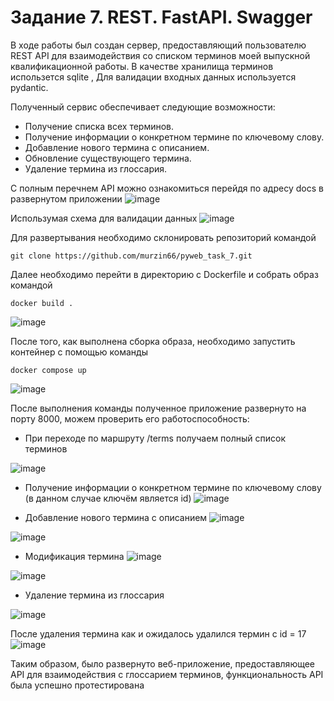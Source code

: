 # Задание 7. REST. FastAPI. Swagger

В ходе работы был создан сервер, предоставляющий пользователю REST API для взаимодействия со списком терминов моей выпускной квалификационной работы. 
В качестве хранилища терминов использется sqlite , Для валидации входных данных используется pydantic. 

Полученный сервис обеспечивает следующие возможности:
+ Получение списка всех терминов.
+ Получение информации о конкретном термине по ключевому слову.
+ Добавление нового термина с описанием.
+ Обновление существующего термина.
+ Удаление термина из глоссария.

С полным перечнем API можно ознакомиться перейдя по адресу docs в развернутом приложении
![image](https://github.com/user-attachments/assets/495713a9-3c5f-4d71-adb8-458119bece56)

Использумая схема для валидации данных
![image](https://github.com/user-attachments/assets/6708739c-7e18-42b0-8879-56cf6d0a83b2)


Для развертывания необходимо склонировать репозиторий командой 
```
git clone https://github.com/murzin66/pyweb_task_7.git
```

Далее необходимо перейти в директорию с Dockerfile и собрать образ командой 
```
docker build .
```
![image](https://github.com/user-attachments/assets/515a42e5-ee75-46c7-9576-24e2877b1b1f)

После того, как выполнена сборка образа, необходимо запустить контейнер с помощью команды
```
docker compose up
```
![image](https://github.com/user-attachments/assets/2c14f9c6-889b-4057-afa6-2b1208055b48)

После выполнения команды полученное приложение развернуто на порту 8000, можем проверить его работоспособность:

+ При переходе по маршруту /terms получаем полный список терминов

![image](https://github.com/user-attachments/assets/3c7599c3-ca28-4b59-a082-7865f794a3ff)

+ Получение информации о конкретном термине по ключевому слову (в данном случае ключём является id)
![image](https://github.com/user-attachments/assets/e2bea921-2b58-4819-8689-fe69800b5513)

+ Добавление нового термина с описанием
![image](https://github.com/user-attachments/assets/ba18d250-75ae-4c36-bb2a-592ee48a9a4f)

![image](https://github.com/user-attachments/assets/4edba429-e26e-45cc-b702-bab64b2092b5)

+ Модификация термина
![image](https://github.com/user-attachments/assets/c22075a9-dc00-4e50-a721-eaa4cd2691a4)

![image](https://github.com/user-attachments/assets/70ee812b-81ec-4059-81bf-92fba64558ad)

+ Удаление термина из глоссария

![image](https://github.com/user-attachments/assets/030ee92d-1e1b-42e1-ad88-05e064c4f491)

После удаления термина как и ожидалось удалился термин с id = 17
![image](https://github.com/user-attachments/assets/379519b3-27ca-40cd-b61c-2a0a594f165f)

Таким образом, было развернуто веб-приложение, предоставляющее API для взаимодействия с глоссарием терминов, функциональность API была успешно протестирована




